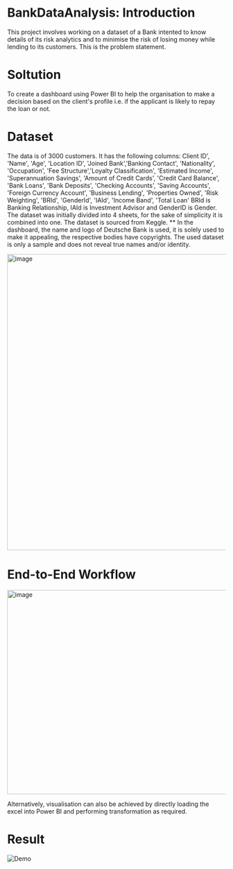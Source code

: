 # BankDataAnalysis: Introduction
This project involves working on a dataset of a Bank intented to know details of its risk analytics and to minimise the risk of losing money while lending to its customers. This is the problem statement.
# Soltution
To create a dashboard using Power BI to help the organisation to make a decision based on the client's profile i.e. if the applicant is likely to repay the loan or not. 
# Dataset
The data is of 3000 customers. It has the following columns: Client ID', 'Name', 'Age', 'Location ID', 'Joined Bank','Banking Contact', 'Nationality', 'Occupation', 'Fee Structure','Loyalty Classification', 'Estimated Income', 'Superannuation Savings', 'Amount of Credit Cards', 'Credit Card Balance', 'Bank Loans', 'Bank Deposits', 'Checking Accounts', 'Saving Accounts', 'Foreign Currency Account', 'Business Lending', 'Properties Owned', 'Risk Weighting', 'BRId', 'GenderId', 'IAId', 'Income Band', 'Total Loan'
BRId is Banking Relationship, IAId is Investment Advisor and GenderID is Gender. The dataset was initially divided into 4 sheets, for the sake of simplicity it is combined into one. The dataset is sourced from Keggle. 
** In the dashboard, the name and logo of Deutsche Bank is used, it is solely used to make it appealing, the respective bodies have copyrights. The used dataset is only a sample and does not reveal true names and/or identity.

<img width="805" height="683" alt="image" src="https://github.com/user-attachments/assets/5208bd95-4321-4646-ab75-9061e0a0126a" />

# End-to-End Workflow

<img width="818" height="471" alt="image" src="https://github.com/user-attachments/assets/a60d3c68-064b-475f-a5c6-6e304908cdb6" />


Alternatively, visualisation can also be achieved by directly loading the excel into Power BI and performing transformation as required. 

# Result 
![Demo](assets/dashboardrecording.gif)
